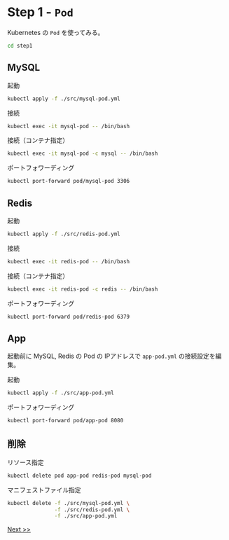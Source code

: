 # Step 1 - `Pod`

Kubernetes の `Pod` を使ってみる。

```sh
cd step1
```

## MySQL

起動
```sh
kubectl apply -f ./src/mysql-pod.yml
```

接続
```sh
kubectl exec -it mysql-pod -- /bin/bash
```

接続（コンテナ指定）
```sh
kubectl exec -it mysql-pod -c mysql -- /bin/bash
```

ポートフォワーディング
```sh
kubectl port-forward pod/mysql-pod 3306
```

## Redis

起動
```sh
kubectl apply -f ./src/redis-pod.yml
```

接続
```sh
kubectl exec -it redis-pod -- /bin/bash
```

接続（コンテナ指定）
```sh
kubectl exec -it redis-pod -c redis -- /bin/bash
```

ポートフォワーディング
```sh
kubectl port-forward pod/redis-pod 6379
```

## App

起動前に MySQL, Redis の Pod の IPアドレスで `app-pod.yml` の接続設定を編集。

起動
```sh
kubectl apply -f ./src/app-pod.yml
```

ポートフォワーディング
```sh
kubectl port-forward pod/app-pod 8080
```

## 削除

リソース指定
```sh
kubectl delete pod app-pod redis-pod mysql-pod
```

マニフェストファイル指定
```sh
kubectl delete -f ./src/mysql-pod.yml \
               -f ./src/redis-pod.yml \
               -f ./src/app-pod.yml
```

[Next >>](../step2)
